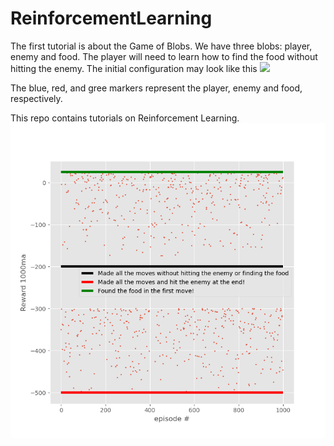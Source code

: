 # ReinforcementLearning
The first tutorial is about the Game of Blobs. We have three blobs: player, enemy and food. The player will need to learn how to find the food without hitting the enemy. The initial configuration may look like this ![](InitialConfig.pnd)


The blue, red, and gree markers represent the player, enemy and food, respectively. 

This repo contains tutorials on Reinforcement Learning. 
![](Score.png)